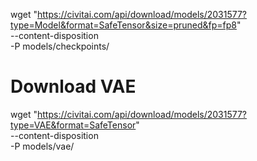 wget "https://civitai.com/api/download/models/2031577?type=Model&format=SafeTensor&size=pruned&fp=fp8" \
  --content-disposition \
  -P models/checkpoints/

# Download VAE
wget "https://civitai.com/api/download/models/2031577?type=VAE&format=SafeTensor" \
  --content-disposition \
  -P models/vae/
